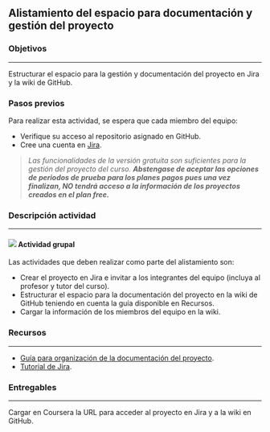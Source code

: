 ## Alistamiento del espacio para documentación y gestión del proyecto

### Objetivos
---

Estructurar el espacio para la gestión y documentación del proyecto en Jira y la wiki de GitHub.


### Pasos previos


Para realizar esta actividad, se espera que cada miembro del equipo:

* Verifique su acceso al repositorio asignado en GitHub.
* Cree una cuenta en [Jira](https://id.atlassian.com/signup?continue=https%3A%2F%2Fid.atlassian.com%2Fstart%3FatlOrigin%3DeyJpIjoiYjFkY2ZkMWNjNmI5NDFjMjg5ZWE0NmMyMGE1ODJjYWIiLCJwIjoid2FjLWdsb2JhbGRyb3Bkb3duIn0).

>   *Las funcionalidades de la versión gratuita son suficientes para la gestión del proyecto del curso.
> **Abstengase de aceptar las opciones de periodos de prueba para los planes pagos pues una vez finalizan, NO tendrá acceso
> a la información de los proyectos creados en el plan free.***


### Descripción actividad
---

#### ![](./../../../assets/images/grupo.png) Actividad grupal

Las actividades que deben realizar como parte del alistamiento son:

* Crear el proyecto en Jira e invitar a los integrantes del equipo (incluya al profesor y tutor del curso).
* Estructurar el espacio para la documentación del proyecto en la wiki de GitHub teniendo en cuenta la guía disponible en Recursos.
* Cargar la información de los miembros del equipo en la wiki. 

### Recursos 

---
* [Guía para organización de la documentación del proyecto](../semana2/s2_organizacion_de_la_documentacion).
* [Tutorial de Jira](http://misovirtual.virtual.uniandes.edu.co/codelabs/tutorial-jira/index.html#0).

### Entregables

---
Cargar en Coursera la URL para acceder al proyecto en Jira y a la wiki en GitHub.


